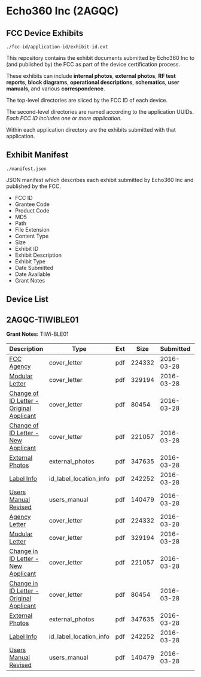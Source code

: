 # Echo360 Inc (2AGQC)
## FCC Device Exhibits

```
./fcc-id/application-id/exhibit-id.ext
```

This repository contains the exhibit documents submitted by Echo360 Inc to (and published by) the FCC as part of the device certification process.

These exhibits can include **internal photos**, **external photos**, **RF test reports**, **block diagrams**, **operational descriptions**, **schematics**, **user manuals**, and various **correspondence**.

The top-level directories are sliced by the FCC ID of each device.

The second-level directories are named according to the application UUIDs. *Each FCC ID includes one or more application.*

Within each application directory are the exhibits submitted with that application. 

## Exhibit Manifest

```
./manifest.json
```

JSON manifest which describes each exhibit submitted by Echo360 Inc and published by the FCC.

- FCC ID
- Grantee Code
- Product Code
- MD5
- Path
- File Extension
- Content Type
- Size
- Exhibit ID
- Exhibit Description
- Exhibit Type
- Date Submitted
- Date Available
- Grant Notes

## Device List
## 2AGQC-TIWIBLE01
**Grant Notes:** TiWi-BLE01

| Description | Type | Ext | Size | Submitted | Available |
| ----------- | ---- | --- | ---- | --------- | --------- |
| [FCC Agency](2AGQC-TIWIBLE01/d09d6f64d06dc2ed86d13dcd031dbd49/2943641.pdf) | cover_letter | pdf | 224332 | 2016-03-28 | 2016-03-28 |
| [Modular Letter](2AGQC-TIWIBLE01/d09d6f64d06dc2ed86d13dcd031dbd49/2943642.pdf) | cover_letter | pdf | 329194 | 2016-03-28 | 2016-03-28 |
| [Change of ID Letter - Original Applicant](2AGQC-TIWIBLE01/d09d6f64d06dc2ed86d13dcd031dbd49/2943643.pdf) | cover_letter | pdf | 80454 | 2016-03-28 | 2016-03-28 |
| [Change of ID Letter - New Applicant](2AGQC-TIWIBLE01/d09d6f64d06dc2ed86d13dcd031dbd49/2943644.pdf) | cover_letter | pdf | 221057 | 2016-03-28 | 2016-03-28 |
| [External Photos](2AGQC-TIWIBLE01/d09d6f64d06dc2ed86d13dcd031dbd49/2943645.pdf) | external_photos | pdf | 347635 | 2016-03-28 | 2016-03-28 |
| [Label Info](2AGQC-TIWIBLE01/d09d6f64d06dc2ed86d13dcd031dbd49/2943646.pdf) | id_label_location_info | pdf | 242252 | 2016-03-28 | 2016-03-28 |
| [Users Manual Revised](2AGQC-TIWIBLE01/d09d6f64d06dc2ed86d13dcd031dbd49/2943654.pdf) | users_manual | pdf | 140479 | 2016-03-28 | 2016-03-28 |
| [Agency Letter](2AGQC-TIWIBLE01/e9ad0c5678ee13ab38f78d3755797943/2943641.pdf) | cover_letter | pdf | 224332 | 2016-03-28 | 2016-03-28 |
| [Modular Letter](2AGQC-TIWIBLE01/e9ad0c5678ee13ab38f78d3755797943/2943642.pdf) | cover_letter | pdf | 329194 | 2016-03-28 | 2016-03-28 |
| [Change in ID Letter - New Applicant](2AGQC-TIWIBLE01/e9ad0c5678ee13ab38f78d3755797943/2943644.pdf) | cover_letter | pdf | 221057 | 2016-03-28 | 2016-03-28 |
| [Change in ID Letter - Original Applicant](2AGQC-TIWIBLE01/e9ad0c5678ee13ab38f78d3755797943/2943643.pdf) | cover_letter | pdf | 80454 | 2016-03-28 | 2016-03-28 |
| [External Photos](2AGQC-TIWIBLE01/e9ad0c5678ee13ab38f78d3755797943/2943645.pdf) | external_photos | pdf | 347635 | 2016-03-28 | 2016-03-28 |
| [Label Info](2AGQC-TIWIBLE01/e9ad0c5678ee13ab38f78d3755797943/2943646.pdf) | id_label_location_info | pdf | 242252 | 2016-03-28 | 2016-03-28 |
| [Users Manual Revised](2AGQC-TIWIBLE01/e9ad0c5678ee13ab38f78d3755797943/2943654.pdf) | users_manual | pdf | 140479 | 2016-03-28 | 2016-03-28 |
